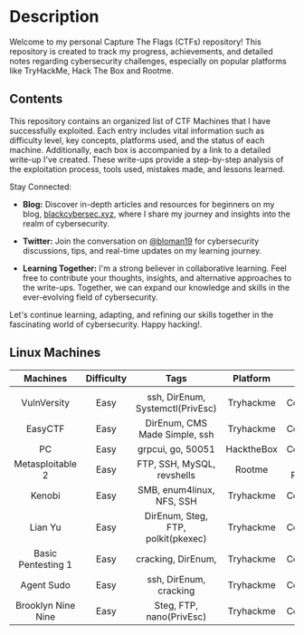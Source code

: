 # Description 
Welcome to my personal Capture The Flags (CTFs) repository! This repository is created to track my progress, achievements, and detailed notes regarding cybersecurity challenges, especially on popular platforms like TryHackMe, Hack The Box and Rootme.

## Contents


This repository contains an organized list of CTF Machines that I have successfully exploited. Each entry includes vital information such as difficulty level, key concepts, platforms used, and the status of each machine. Additionally, each box is accompanied by a link to a detailed write-up I've created. These write-ups provide a step-by-step analysis of the exploitation process, tools used, mistakes made, and lessons learned.

Stay Connected:

- **Blog:** Discover in-depth articles and resources for beginners on my blog, [blackcybersec.xyz](https://blackcybersec.xyz), where I share my journey and insights into the realm of cybersecurity.

- **Twitter:** Join the conversation on [@bloman19](https://twitter.com/bloman19) for cybersecurity discussions, tips, and real-time updates on my learning journey.

- **Learning Together:** I'm a strong believer in collaborative learning. Feel free to contribute your thoughts, insights, and alternative approaches to the write-ups. Together, we can expand our knowledge and skills in the ever-evolving field of cybersecurity.

Let's continue learning, adapting, and refining our skills together in the fascinating world of cybersecurity.
Happy hacking!.

## Linux Machines
| Machines | Difficulty |                                                Tags                  | Platform                            | Status | 
|:-------------:|:----------:|:--------------------------------------------------------------------------------------------------:|:---------:|:---------:|
|               |            |                                                                                                    |           |                               | 
| VulnVersity        |    Easy    |                 ssh, DirEnum, Systemctl(PrivEsc)                                                            | Tryhackme |    Completed     |
| EasyCTF        |    Easy    |                DirEnum, CMS Made Simple, ssh                                                           | Tryhackme |    Completed     |
|  PC       |    Easy    |                   grpcui, go, 50051                                                          | HacktheBox |    Completed     |
| Metasploitable 2         |    Easy    |    FTP, SSH, MySQL, revshells                                                                    | Rootme    |    In Progress     |
|Kenobi         |    Easy    |  SMB, enum4linux, NFS, SSH                                                                       | Tryhackme  |    Completed     |
|Lian Yu         |    Easy    |     DirEnum, Steg, FTP, polkit(pkexec)                                                                    | Tryhackme  |    Completed     |
| Basic Pentesting 1        |    Easy    |                 cracking, DirEnum,                                                            | Tryhackme |    Completed     |
| Agent Sudo        |    Easy    |                 ssh, DirEnum, cracking                                                            | Tryhackme |    Completed     |
| Brooklyn Nine Nine        |    Easy    |           Steg, FTP, nano(PrivEsc)                                                                 | Tryhackme |    Completed     |
